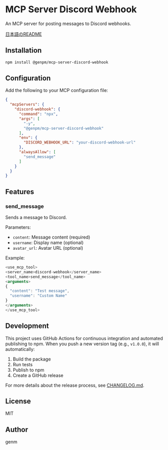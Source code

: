 # MCP Server Discord Webhook

An MCP server for posting messages to Discord webhooks.

[日本語のREADME](./README.ja.md)

## Installation

```bash
npm install @genpm/mcp-server-discord-webhook
```

## Configuration

Add the following to your MCP configuration file:

```json
{
  "mcpServers": {
    "discord-webhook": {
      "command": "npx",
      "args": [
        "-y",
        "@genpm/mcp-server-discord-webhook"
      ],
      "env": {
        "DISCORD_WEBHOOK_URL": "your-discord-webhook-url"
      },
      "alwaysAllow": [
        "send_message"
      ]
    }
  }
}
```

## Features

### send_message

Sends a message to Discord.

Parameters:
- `content`: Message content (required)
- `username`: Display name (optional)
- `avatar_url`: Avatar URL (optional)

Example:
```typescript
<use_mcp_tool>
<server_name>discord-webhook</server_name>
<tool_name>send_message</tool_name>
<arguments>
{
  "content": "Test message",
  "username": "Custom Name"
}
</arguments>
</use_mcp_tool>
```

## Development

This project uses GitHub Actions for continuous integration and automated publishing to npm. When you push a new version tag (e.g., `v1.0.0`), it will automatically:

1. Build the package
2. Run tests
3. Publish to npm
4. Create a GitHub release

For more details about the release process, see [CHANGELOG.md](./CHANGELOG.md).

## License

MIT

## Author

genm
